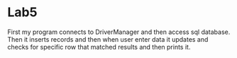 # Lab5
First my program connects to DriverManager and then access sql database. Then it inserts records and then when user enter data it updates and checks for specific row that matched results and then prints it.
